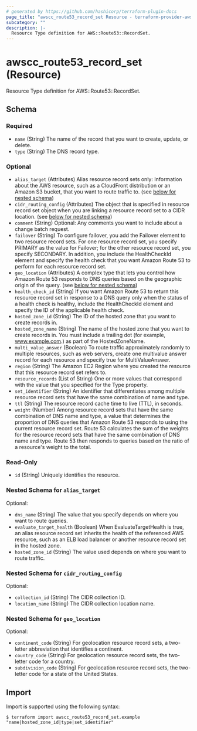 ```yaml
---
# generated by https://github.com/hashicorp/terraform-plugin-docs
page_title: "awscc_route53_record_set Resource - terraform-provider-awscc"
subcategory: ""
description: |-
  Resource Type definition for AWS::Route53::RecordSet.
---
```


# awscc_route53_record_set (Resource)

Resource Type definition for AWS::Route53::RecordSet.



<!-- schema generated by tfplugindocs -->
## Schema

### Required

- `name` (String) The name of the record that you want to create, update, or delete.
- `type` (String) The DNS record type.

### Optional

- `alias_target` (Attributes) Alias resource record sets only: Information about the AWS resource, such as a CloudFront distribution or an Amazon S3 bucket, that you want to route traffic to. (see [below for nested schema](#nestedatt--alias_target))
- `cidr_routing_config` (Attributes) The object that is specified in resource record set object when you are linking a resource record set to a CIDR location. (see [below for nested schema](#nestedatt--cidr_routing_config))
- `comment` (String) Optional: Any comments you want to include about a change batch request.
- `failover` (String) To configure failover, you add the Failover element to two resource record sets. For one resource record set, you specify PRIMARY as the value for Failover; for the other resource record set, you specify SECONDARY. In addition, you include the HealthCheckId element and specify the health check that you want Amazon Route 53 to perform for each resource record set.
- `geo_location` (Attributes) A complex type that lets you control how Amazon Route 53 responds to DNS queries based on the geographic origin of the query. (see [below for nested schema](#nestedatt--geo_location))
- `health_check_id` (String) If you want Amazon Route 53 to return this resource record set in response to a DNS query only when the status of a health check is healthy, include the HealthCheckId element and specify the ID of the applicable health check.
- `hosted_zone_id` (String) The ID of the hosted zone that you want to create records in.
- `hosted_zone_name` (String) The name of the hosted zone that you want to create records in. You must include a trailing dot (for example, www.example.com.) as part of the HostedZoneName.
- `multi_value_answer` (Boolean) To route traffic approximately randomly to multiple resources, such as web servers, create one multivalue answer record for each resource and specify true for MultiValueAnswer.
- `region` (String) The Amazon EC2 Region where you created the resource that this resource record set refers to.
- `resource_records` (List of String) One or more values that correspond with the value that you specified for the Type property.
- `set_identifier` (String) An identifier that differentiates among multiple resource record sets that have the same combination of name and type.
- `ttl` (String) The resource record cache time to live (TTL), in seconds.
- `weight` (Number) Among resource record sets that have the same combination of DNS name and type, a value that determines the proportion of DNS queries that Amazon Route 53 responds to using the current resource record set. Route 53 calculates the sum of the weights for the resource record sets that have the same combination of DNS name and type. Route 53 then responds to queries based on the ratio of a resource's weight to the total.

### Read-Only

- `id` (String) Uniquely identifies the resource.

<a id="nestedatt--alias_target"></a>
### Nested Schema for `alias_target`

Optional:

- `dns_name` (String) The value that you specify depends on where you want to route queries.
- `evaluate_target_health` (Boolean) When EvaluateTargetHealth is true, an alias resource record set inherits the health of the referenced AWS resource, such as an ELB load balancer or another resource record set in the hosted zone.
- `hosted_zone_id` (String) The value used depends on where you want to route traffic.


<a id="nestedatt--cidr_routing_config"></a>
### Nested Schema for `cidr_routing_config`

Optional:

- `collection_id` (String) The CIDR collection ID.
- `location_name` (String) The CIDR collection location name.


<a id="nestedatt--geo_location"></a>
### Nested Schema for `geo_location`

Optional:

- `continent_code` (String) For geolocation resource record sets, a two-letter abbreviation that identifies a continent.
- `country_code` (String) For geolocation resource record sets, the two-letter code for a country.
- `subdivision_code` (String) For geolocation resource record sets, the two-letter code for a state of the United States.

## Import

Import is supported using the following syntax:

```shell
$ terraform import awscc_route53_record_set.example "name|hosted_zone_id|type|set_identifier"
```
